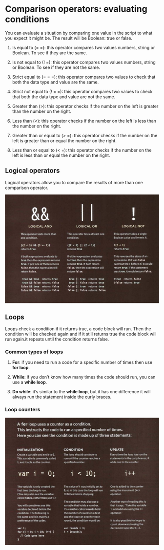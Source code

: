 # Comparison operators: evaluating conditions

You can evaluate a situation by comparing one value in the script to what you expect it might be. The result will be Boolean: true or false.

1. Is equal to (= =): this operator compares two values numbers, string or Boolean. To see if they are the same.

2. Is not equal to (! =): this operator compares two values numbers, string or Boolean. To see if they are not the same.

3. Strict equal to (= = =): this operator compares two values to check that both the data type and value are the same.

4. Strict not equal to (! = =): this operator compares two values to check that both the data type and value are not the same.

5. Greater than (>): this operator checks if the number on the left is greater than the number on the right.

6. Less than (<): this operator checks if the number on the left is less than the number on the right.

7. Greater than or equal to (> =): this operator checks if the number on the left is greater than or equal the number on the right.

8. Less than or equal to (< =): this operator checks if the number on the left is less than or equal the number on the right.

## Logical operators

Logical operators allow you to compare the results of more than one comparison operator.

![logical operators](snip5.PNG)

## Loops

Loops check a condition if it returns true, a code block will run. Then the condition will be checked again and if it still returns true the code block will run again.it repeats until the condition returns false.

### Common types of loops

1. **For**: if you need to run a code for a specific number of times then use **for loop**.

2. **While**: if you don’t know how many times the code should run, you can use a **while loop**.

3. **Do while**: it’s similar to the **while loop**, but it has one difference it will always run the statement inside the curly braces.

### Loop counters

![loop counters](snip6.PNG)
